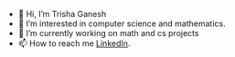 - 👋 Hi, I’m Trisha Ganesh
- 👀 I’m interested in computer science and mathematics. 
- 🌱 I’m currently working on math and cs projects
- 📫 How to reach me [LinkedIn]([https://www.linkedin.com/in/trishaganesh/]).
